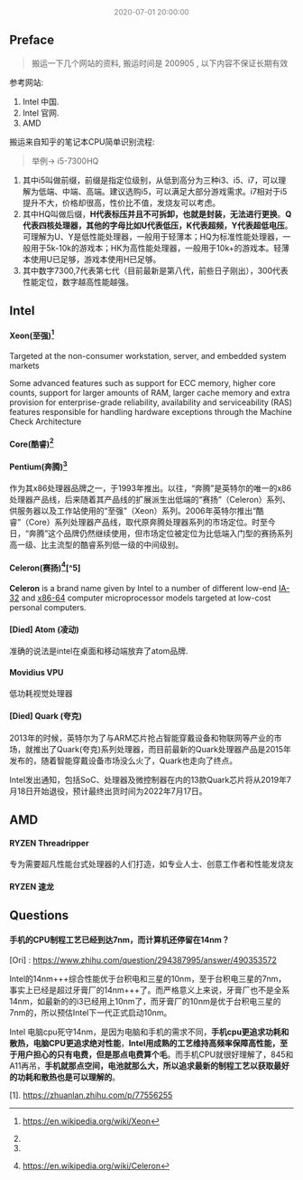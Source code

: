 <center><font size =2 color=grey >2020-07-01 20:00:00</font></center>

## Preface

>搬运一下几个网站的资料, 搬运时间是 200905 , 以下内容不保证长期有效

参考网站:

1. Intel 中国.
2. Intel 官网.
3. AMD

搬运来自知乎的笔记本CPU简单识别流程:

> 举例-> i5-7300HQ 

1. 其中i5叫做前缀，前缀是指定位级别，从低到高分为三种i3、i5、i7，可以理解为低端、中端、高端。建议选购i5，可以满足大部分游戏需求。i7相对于i5提升不大，价格却很高，性价比不值，发烧友可以考虑。
2. 其中HQ叫做后缀，**H代表标压并且不可拆卸，也就是封装，无法进行更换**。**Q代表四核处理器，其他的字母比如U代表低压，K代表超频，Y代表超低电压**。可理解为U、Y是低性能处理器，一般用于轻薄本；HQ为标准性能处理器，一般用于5k-10k的游戏本；HK为高性能处理器，一般用于10k+的游戏本。轻薄本使用U已足够，游戏本使用H已足够。
3. 其中数字7300,7代表第七代（目前最新是第八代，前些日子刚出），300代表性能定位，数字越高性能越强。


## Intel

#### Xeon(至强)[^1]

Targeted at the non-consumer workstation, server, and embedded system markets

Some advanced features such as support for ECC memory, higher core counts, support for larger amounts of RAM, larger cache memory and extra provision for enterprise-grade reliability, availability and serviceability (RAS) features responsible for handling hardware exceptions through the Machine Check Architecture

#### Core(酷睿)[^2]


#### Pentium(奔腾)[^3]
作为其x86处理器品牌之一，于1993年推出。以往，“奔腾”是英特尔的唯一的x86处理器产品线，后来随着其产品线的扩展派生出低端的“赛扬”（Celeron）系列、供服务器以及工作站使用的“至强”（Xeon）系列。2006年英特尔推出“酷睿”（Core）系列处理器产品线，取代原奔腾处理器系列的市场定位。时至今日，“奔腾”这个品牌仍然继续使用，但市场定位被定位为比低端入门型的赛扬系列高一级、比主流型的酷睿系列低一级的中间级别。

#### Celeron(赛扬)[^4][^5]

**Celeron** is a brand name given by Intel to a number of different low-end [IA-32](https://en.wikipedia.org/wiki/IA-32) and [x86-64](https://en.wikipedia.org/wiki/X86-64) computer microprocessor models targeted at low-cost personal computers.

#### [Died] Atom (凌动)

准确的说法是intel在桌面和移动端放弃了atom品牌.

#### Movidius VPU

低功耗视觉处理器

#### [Died] Quark (夸克)
2013年的时候，英特尔为了与ARM芯片抢占智能穿戴设备和物联网等产业的市场，就推出了Quark(夸克)系列处理器，而目前最新的Quark处理器产品是2015年发布的，随着智能穿戴设备市场没么火了，Quark也走向了终点。

Intel发出通知，包括SoC、处理器及微控制器在内的13款Quark芯片将从2019年7月18日开始退役，预计最终出货时间为2022年7月17日。


## AMD

#### RYZEN Threadripper

专为需要超凡性能台式处理器的人们打造，如专业人士、创意工作者和性能发烧友

#### RYZEN 速龙




## Questions

#### 手机的CPU制程工艺已经到达7nm，而计算机还停留在14nm？
[Ori] : https://www.zhihu.com/question/294387995/answer/490353572

Intel的14nm+++综合性能优于台积电和三星的10nm，至于台积电三星的7nm，事实上已经是超过牙膏厂的14nm+++了。而严格意义上来说，牙膏厂也不是全系14nm，如最新的的i3已经用上10nm了，而牙膏厂的10nm是优于台积电三星的7nm的，所以预估Intel下一代正式启动10nm。

Intel 电脑cpu死守14nm，是因为电脑和手机的需求不同，**手机cpu更追求功耗和散热，电脑CPU更追求绝对性能**，**Intel用成熟的工艺维持高频率保障高性能，至于用户担心的只有电费，但是那点电费算个毛**。而手机CPU就很好理解了，845和A11再吊，**手机就那点空间，电池就那么大，所以追求最新的制程工艺以获取最好的功耗和散热也是可以理解的**。


[^1]:https://en.wikipedia.org/wiki/Xeon
[^2]:
[^3]:
[^4]: https://en.wikipedia.org/wiki/Celeron

[1]. https://zhuanlan.zhihu.com/p/77556255